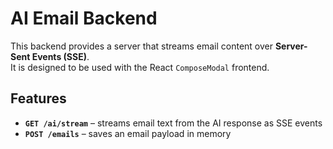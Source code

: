 # AI Email Backend

This backend provides a server that streams email content over **Server-Sent Events (SSE)**.  
It is designed to be used with the React `ComposeModal` frontend.

## Features

- **`GET /ai/stream`** – streams email text from the AI response as SSE events
- **`POST /emails`** – saves an email payload in memory